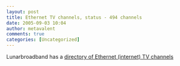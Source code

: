 ```yaml
---
layout: post
title: Ethernet TV channels, status - 494 channels
date: 2005-09-03 10:04
author: metavalent
comments: true
categories: [Uncategorized]
---
```

Lunarbroadband has a <a href="http://www.lunarbroadband.com/media/webtv/">directory of Ethernet (internet) TV channels</a>
